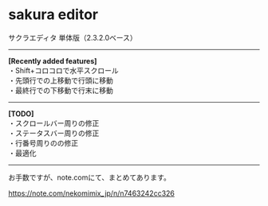 # sakura editor
サクラエディタ 単体版（2.3.2.0ベース）

<hr>

<b>[Recently added features]</b><br>
・Shift+コロコロで水平スクロール<br>
・先頭行での上移動で行頭に移動<br>
・最終行での下移動で行末に移動<br>

<hr>

<b>[TODO]</b><br>
・スクロールバー周りの修正<br>
・ステータスバー周りの修正<br>
・行番号周りのの修正<br>
・最適化<br>

<hr>

お手数ですが、note.comにて、まとめてあります。

https://note.com/nekomimix_jp/n/n7463242cc326
